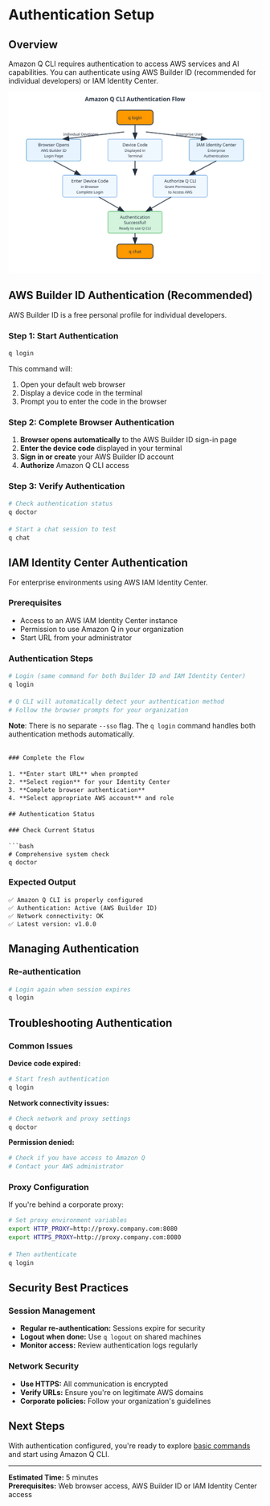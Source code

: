 # Authentication Setup

## Overview

Amazon Q CLI requires authentication to access AWS services and AI capabilities. You can authenticate using AWS Builder ID (recommended for individual developers) or IAM Identity Center.

![Authentication Flow](../images/auth-flow.svg)

## AWS Builder ID Authentication (Recommended)

AWS Builder ID is a free personal profile for individual developers.

### Step 1: Start Authentication

```bash
q login
```

This command will:
1. Open your default web browser
2. Display a device code in the terminal
3. Prompt you to enter the code in the browser

### Step 2: Complete Browser Authentication

1. **Browser opens automatically** to the AWS Builder ID sign-in page
2. **Enter the device code** displayed in your terminal
3. **Sign in or create** your AWS Builder ID account
4. **Authorize** Amazon Q CLI access

### Step 3: Verify Authentication

```bash
# Check authentication status
q doctor

# Start a chat session to test
q chat
```

## IAM Identity Center Authentication

For enterprise environments using AWS IAM Identity Center.

### Prerequisites

- Access to an AWS IAM Identity Center instance
- Permission to use Amazon Q in your organization
- Start URL from your administrator

### Authentication Steps

```bash
# Login (same command for both Builder ID and IAM Identity Center)
q login

# Q CLI will automatically detect your authentication method
# Follow the browser prompts for your organization
```

**Note**: There is no separate `--sso` flag. The `q login` command handles both authentication methods automatically.
```

### Complete the Flow

1. **Enter start URL** when prompted
2. **Select region** for your Identity Center
3. **Complete browser authentication**
4. **Select appropriate AWS account** and role

## Authentication Status

### Check Current Status

```bash
# Comprehensive system check
q doctor
```

### Expected Output

```
✅ Amazon Q CLI is properly configured
✅ Authentication: Active (AWS Builder ID)
✅ Network connectivity: OK
✅ Latest version: v1.0.0
```

## Managing Authentication

### Re-authentication

```bash
# Login again when session expires
q login
```

## Troubleshooting Authentication

### Common Issues

**Device code expired:**
```bash
# Start fresh authentication
q login
```

**Network connectivity issues:**
```bash
# Check network and proxy settings
q doctor
```

**Permission denied:**
```bash
# Check if you have access to Amazon Q
# Contact your AWS administrator
```

### Proxy Configuration

If you're behind a corporate proxy:

```bash
# Set proxy environment variables
export HTTP_PROXY=http://proxy.company.com:8080
export HTTPS_PROXY=http://proxy.company.com:8080

# Then authenticate
q login
```

## Security Best Practices

### Session Management
- **Regular re-authentication:** Sessions expire for security
- **Logout when done:** Use `q logout` on shared machines
- **Monitor access:** Review authentication logs regularly

### Network Security
- **Use HTTPS:** All communication is encrypted
- **Verify URLs:** Ensure you're on legitimate AWS domains
- **Corporate policies:** Follow your organization's guidelines

## Next Steps

With authentication configured, you're ready to explore [basic commands](./04-basic-commands.md) and start using Amazon Q CLI.

---

**Estimated Time:** 5 minutes  
**Prerequisites:** Web browser access, AWS Builder ID or IAM Identity Center access
